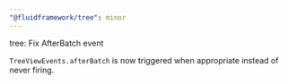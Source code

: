 ```yaml
---
"@fluidframework/tree": minor
---
```


tree: Fix AfterBatch event

`TreeViewEvents.afterBatch` is now triggered when appropriate instead of never firing.
